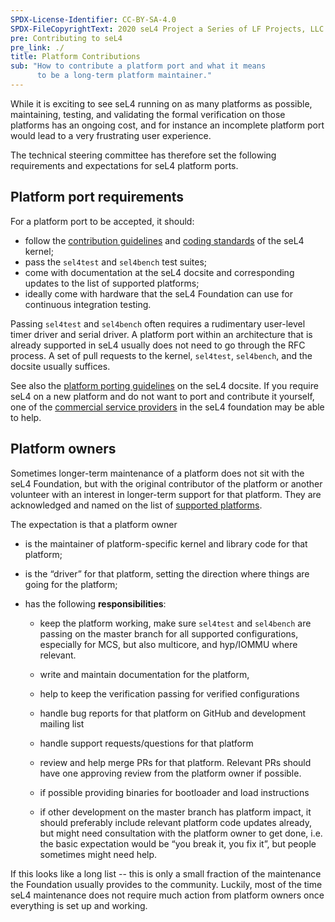 ```yaml
---
SPDX-License-Identifier: CC-BY-SA-4.0
SPDX-FileCopyrightText: 2020 seL4 Project a Series of LF Projects, LLC.
pre: Contributing to seL4
pre_link: ./
title: Platform Contributions
sub: "How to contribute a platform port and what it means
      to be a long-term platform maintainer."
---
```


While it is exciting to see seL4 running on as many platforms as possible,
maintaining, testing, and validating the formal verification on those platforms
has an ongoing cost, and for instance an incomplete platform port would lead to
a very frustrating user experience.

The technical steering committee has therefore set the following requirements
and expectations for seL4 platform ports.

## Platform port requirements

For a platform port to be accepted, it should:

- follow the [contribution guidelines] and [coding standards] of the seL4 kernel;
- pass the `sel4test` and `sel4bench` test suites;
- come with documentation at the seL4 docsite and corresponding updates to the
  list of supported platforms;
- ideally come with hardware that the seL4 Foundation can use for continuous
  integration testing.

Passing `sel4test` and `sel4bench` often requires a rudimentary user-level timer
driver and serial driver. A platform port within an architecture that is already
supported in seL4 usually does not need to go through the RFC process. A set of
pull requests to the kernel, `sel4test`, `sel4bench`, and the docsite usually
suffices.

See also the [platform porting guidelines] on the seL4 docsite. If you require
seL4 on a new platform and do not want to port and contribute it yourself, one
of the [commercial service providers] in the seL4 foundation may be able to
help.

[contribution guidelines]: ./
[coding standards]: /todo.html
[platform porting guidelines]: https://docs.sel4.systems/projects/sel4/porting
[commercial service providers]: /todo.html

## Platform owners

Sometimes longer-term maintenance of a platform does not sit with the seL4
Foundation, but with the original contributor of the platform or another
volunteer with an interest in longer-term support for that platform. They are
acknowledged and named on the list of [supported platforms].

The expectation is that a platform owner

- is the maintainer of platform-specific kernel and library code for that
  platform;

- is the “driver” for that platform, setting the direction where things are
  going for the platform;

- has the following **responsibilities**:

  - keep the platform working, make sure `sel4test` and `sel4bench` are passing
    on the master branch for all supported configurations, especially for MCS,
    but also multicore, and hyp/IOMMU where relevant.

  - write and maintain documentation for the platform,

  - help to keep the verification passing for verified configurations

  - handle bug reports for that platform on GitHub and development mailing list

  - handle support requests/questions for that platform

  - review and help merge PRs for that platform. Relevant PRs should have one
    approving review from the platform owner if possible.

  - if possible providing binaries for bootloader and load instructions

  - if other development on the master branch has platform impact, it should
    preferably include relevant platform code updates already, but might need
    consultation with the platform owner to get done, i.e. the basic expectation
    would be “you break it, you fix it”, but people sometimes might need help.

If this looks like a long list -- this is only a small fraction of the
maintenance the Foundation usually provides to the community. Luckily, most of
the time seL4 maintenance does not require much action from platform owners once
everything is set up and working.

[supported platforms]: /todo.html

